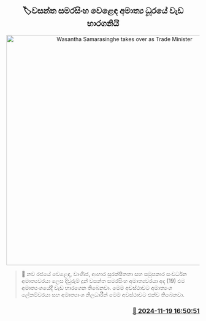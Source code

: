 <p align='center'><b><h2 align='center' title='Wasantha Samarasinghe takes over as Trade Minister'>🏷වසන්ත සමරසිංහ වෙළෙඳ අමාත්‍ය ධූරයේ වැඩ භාරගනියි</h2></b></p>
<p align='center'><img src='https://helakuru.sgp1.cdn.digitaloceanspaces.com/esana/images/lib/wasantha-samarasinhe-minister.jpg' width='600' alt='Wasantha Samarasinghe takes over as Trade Minister'></p>

>📝 නව රජයේ වෙළෙඳ, වාණිජ, ආහාර සුරක්ෂිතතා සහ සමූපකාර සංවර්ධන අමාත්‍යවරයා ලෙස දිවුරුම් දුන් වසන්ත සමරසිංහ අමාත්‍යවරයා අද (19) එම අමාත්‍යංශයේදී වැඩ භාරගෙන තිබෙනවා.
මෙම අවස්ථාවට අමාත්‍යංශ ලේකම්වරයා සහ අමාත්‍යාංශ නිලධාරීන් මෙම අවස්ථාවට එක්ව තිබෙනවා.


<h3 align='right'><a href='https://www.helakuru.lk/esana/p/105242/'>📅 2024-11-19 16:50:51</a></h3>
